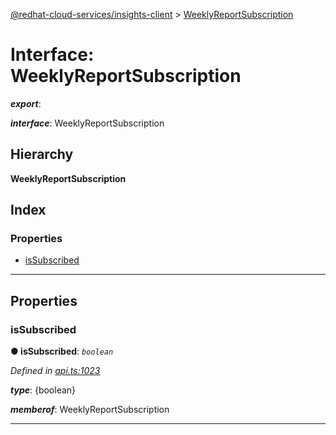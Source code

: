 [@redhat-cloud-services/insights-client](../README.md) > [WeeklyReportSubscription](../interfaces/weeklyreportsubscription.md)

# Interface: WeeklyReportSubscription

*__export__*: 

*__interface__*: WeeklyReportSubscription

## Hierarchy

**WeeklyReportSubscription**

## Index

### Properties

* [isSubscribed](weeklyreportsubscription.md#issubscribed)

---

## Properties

<a id="issubscribed"></a>

###  isSubscribed

**● isSubscribed**: *`boolean`*

*Defined in [api.ts:1023](https://github.com/RedHatInsights/javascript-clients/blob/master/packages/insights/api.ts#L1023)*

*__type__*: {boolean}

*__memberof__*: WeeklyReportSubscription

___

